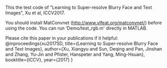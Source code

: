 This the test code of "Learning to Super-resolve Blurry Face and Text Images", Xu et al, ICCV2017.

You should install MatConvnet (http://www.vlfeat.org/matconvnet/) before using the code.
You can run 'Demo/test_rgb.m' directly in MATLAB.

Please cite this paper in your publications if it helpful:
@inproceedings{xu2017SD,
  title={Learning to Super-resolve Blurry Face and Text Images},
  author={Xu, Xiangyu and Sun, Deqing and Pan, Jinshan and Zhang, Yu-Jin and Pfister, Hanspeter and Yang, Ming-Hsuan},
  booktitle={ICCV},
  year={2017}
}
